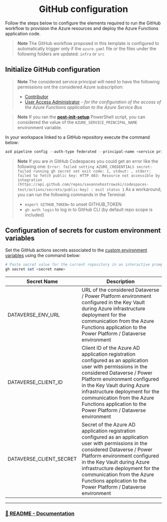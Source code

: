 <p align="center">
    <h1 align="center">
        GitHub configuration
    </h1>
</p>

Follow the steps below to configure the elements required to run the GitHub workflow to provision the Azure resources and deploy the Azure Functions application code.

> **Note**
> The GitHub workflow proposed in this template is configured to automatically trigger only if the `azure.yaml` file or the files under the following folders are updated: `infra` or `src`

## Initialize GitHub configuration

> **Note**
> The considered service principal will need to have the following permissions ont the considered Azure subscription:
> - [Contributor](https://learn.microsoft.com/en-us/azure/role-based-access-control/built-in-roles#contributor)
> - [User Access Administrator](https://learn.microsoft.com/en-us/azure/role-based-access-control/built-in-roles#user-access-administrator) - _for the configuration of the access of the Azure Functions application to the Azure Service Bus_

> **Note**
> If you ran the [**post-init-setup**](./scripts/post-init-setup.ps1) PowerShell script, you can considered the value of the `AZURE_SERVICE_PRINCIPAL_NAME` environment variable.

In your workspace linked to a GitHub repository execute the command below:

```powershell
azd pipeline config --auth-type federated --principal-name <service principal name>
```

> **Note**
> If you are in GitHub Codespaces you could get an error like the following one: `Error: failed setting AZURE_CREDENTIALS secret: failed running gh secret set exit code: 1, stdout: , stderr: failed to fetch public key: HTTP 403: Resource not accessible by integration (https://api.github.com/repos/savannahostrowski/codespaces-test/actions/secrets/public-key)
: exit status 1`
> As a workaround, you can run the following commands in the Terminal:
> - `export GITHUB_TOKEN=` to unset GITHUB_TOKEN
> - `gh auth login` to log in to GitHub CLI (by default repo scope is included)

## Configuration of secrets for custom environment variables

Set the GitHub actions secrets associated to the [custom environment variables](./A2-CustomEnvironmentVariables.md) using the command below:

```powershell
# Paste secret value for the current repository in an interactive prompt
gh secret set <secret name>
```

| **Secret Name**         | **Description**                                                                                                                                                                                                                                                                                                                            |
| ----------------------- | ------------------------------------------------------------------------------------------------------------------------------------------------------------------------------------------------------------------------------------------------------------------------------------------------------------------------------------------ |
| DATAVERSE_ENV_URL       | URL of the considered Dataverse / Power Platform environment configured in the Key Vault during Azure infrastructure deployment for the communication from the Azure Functions application to the Power Platform / Dataverse environment                                                                                                   |
| DATAVERSE_CLIENT_ID     | Client ID of the Azure AD application registration configured as an application user with permissions in the considered Dataverse / Power Platform environment configured in the Key Vault during Azure infrastructure deployment for the communication from the Azure Functions application to the Power Platform / Dataverse environment |
| DATAVERSE_CLIENT_SECRET | Secret of the Azure AD application registration configured as an application user with permissions in the considered Dataverse / Power Platform environment configured in the Key Vault during Azure infrastructure deployment for the communication from the Azure Functions application to the Power Platform / Dataverse environment    |

---

### [🏡 README - Documentation](../README.md#-documentation)